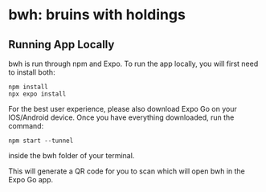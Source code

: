 # bwh: bruins with holdings

## Running App Locally
bwh is run through npm and Expo. 
To run the app locally, you will first need to install both:

```
npm install
npx expo install
```

For the best user experience, please also download Expo Go on your IOS/Android device.
Once you have everything downloaded, run the command:

```
npm start --tunnel
```
inside the bwh folder of your terminal.

This will generate a QR code for you to scan which will open bwh in the Expo Go app.
